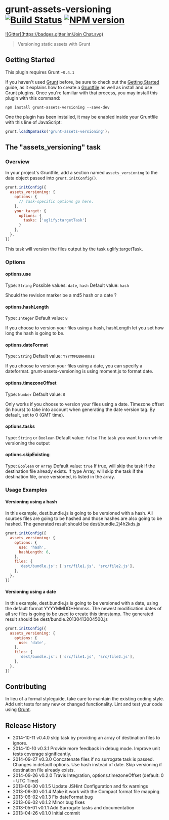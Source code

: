 # grunt-assets-versioning [![Build Status](https://travis-ci.org/theasta/grunt-assets-versioning.svg?branch=master)](https://travis-ci.org/theasta/grunt-assets-versioning) [![NPM version](https://badge.fury.io/js/grunt-assets-versioning.svg)](http://badge.fury.io/js/grunt-assets-versioning)
[![Gitter](https://badges.gitter.im/Join Chat.svg)](https://gitter.im/theasta/grunt-assets-versioning?utm_source=badge&utm_medium=badge&utm_campaign=pr-badge&utm_content=badge)

> Versioning static assets with Grunt

## Getting Started
This plugin requires Grunt `~0.4.1`

If you haven't used [Grunt](http://gruntjs.com/) before, be sure to check out the [Getting Started](http://gruntjs.com/getting-started) guide, as it explains how to create a [Gruntfile](http://gruntjs.com/sample-gruntfile) as well as install and use Grunt plugins. Once you're familiar with that process, you may install this plugin with this command:

```shell
npm install grunt-assets-versioning --save-dev
```

One the plugin has been installed, it may be enabled inside your Gruntfile with this line of JavaScript:

```js
grunt.loadNpmTasks('grunt-assets-versioning');
```

## The "assets_versioning" task

### Overview
In your project's Gruntfile, add a section named `assets_versioning` to the data object passed into `grunt.initConfig()`.

```js
grunt.initConfig({
  assets_versioning: {
    options: {
      // Task-specific options go here.
    },
    your_target: {
      options: {
        tasks: ['uglify:targetTask']
      }
    },
  },
})
```

This task will version the files output by the task uglify:targetTask.

### Options

#### options.use
Type: `String`
Possible values: `date`, `hash`
Default value: `hash`

Should the revision marker be a md5 hash or a date ?

#### options.hashLength
Type: `Integer`
Default value: `8`

If you choose to version your files using a hash, hashLength let you set how
long the hash is going to be.

#### options.dateFormat
Type: `String`
Default value: `YYYYMMDDHHmmss`


If you choose to version your files using a date, you can specify a
dateformat. grunt-assets-versioning is using moment.js to format date.

#### options.timezoneOffset
Type: `Number`
Default value: `0`

Only works if you choose to version your files using a date.
Timezone offset (in hours) to take into account when generating the date version tag. By default, set to 0 (GMT time).

#### options.tasks
Type: `String` or `Boolean`
Default value: `false`
The task you want to run while versioning the output

#### options.skipExisting
Type: `Boolean` or `Array`
Default value: `true`
If true, will skip the task if the destination file already exists.
If type Array, will skip the task if the destination file, once versioned, is listed in the array.

### Usage Examples

#### Versioning using a hash
In this example, dest.bundle.js is going to be versioned with a hash. All sources files are going to be hashed and those hashes are also going to be hashed. The generated result should be
dest/bundle.2j4h2kds.js

```js
grunt.initConfig({
  assets_versioning: {
    options: {
      use: 'hash',
      hashLength: 6,
    },
    files: {
      'dest/bundle.js': ['src/file1.js', 'src/file2.js'],
    },
  },
})
```

#### Versioning using a date
In this example, dest.bundle.js is going to be versioned with a date, using
the default format YYYYMMDDHHmmss. The newest modification dates of all src files is
going to be used to create this timestamp. The generated result should be
dest/bundle.20130413004500.js

```js
grunt.initConfig({
  assets_versioning: {
    options: {
      use: 'date',
    },
    files: {
      'dest/bundle.js': ['src/file1.js', 'src/file2.js'],
    },
  },
})
```

## Contributing
In lieu of a formal styleguide, take care to maintain the existing coding style. Add unit tests for any new or changed functionality. Lint and test your code using [Grunt](http://gruntjs.com/).

## Release History

* 2014-10-11   v0.4.0   skip task by providing an array of destination files to ignore.
* 2014-10-10   v0.3.1   Provide more feedback in debug mode. Improve unit tests coverage significantly.
* 2014-09-27   v0.3.0   Concatenate files if no surrogate task is passed. Changes in default options. Use hash instead of date. Skip versioning if destination file already exists.
* 2014-09-26   v0.2.0   Travis Integration, options.timezoneOffset (default: 0 - UTC Time)
* 2013-06-30   v0.1.5   Update JSHint Configuration and fix warnings
* 2013-06-30   v0.1.4   Make it work with the Compact format file mapping
* 2013-06-02   v0.1.3   Fix dateFormat bug
* 2013-06-02   v0.1.2   Minor bug fixes
* 2013-05-01   v0.1.1   Add Surrogate tasks and documentation
* 2013-04-26   v0.1.0   Initial commit
